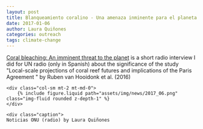 ```yaml
---
layout: post
title: Blanqueamiento coralino - Una amenaza inminente para el planeta
date: 2017-01-06
author: Laura Quiñones
categories: outreach
tags: climate-change
---
```


[Coral bleaching: An imminent threat to the planet](https://news.un.org/es/audio/2017/01/1419031) is a short radio interview I did for UN radio (only in Spanish) about the significance of the study "Local-scale projections of coral reef futures and implications of the Paris Agreement " by Ruben van Hooidonk et al. (2016)

<div class="row mt-2">
    
    <div class="col-sm mt-2 mt-md-0">
        {% include figure.liquid path="assets/img/news/2017_06.png" class="img-fluid rounded z-depth-1" %}
    </div>
    
    <div class="caption">
    Noticias ONU (radio) by Laura Quiñones
</div>

</div>


